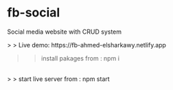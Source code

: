 # **fb-social**

<p>Social media website with CRUD system </p>
> > Live demo: https://fb-ahmed-elsharkawy.netlify.app

> > install pakages from : npm i
</br>
> > start live server from : npm start

